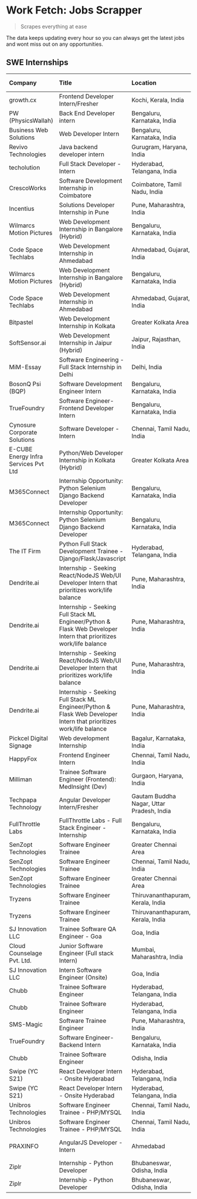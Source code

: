 # Work Fetch: Jobs Scrapper
> Scrapes everything at ease

The data keeps updating every hour so you can always get the latest jobs and wont miss out on any opportunities.

## SWE Internships
<!--START_SECTION:workfetch-->
| Company                              | Title                                                                                                              | Location                                  | Link                                                                                                                                                                                                                                                                                                                            | Date Posted   |
|:-------------------------------------|:-------------------------------------------------------------------------------------------------------------------|:------------------------------------------|:--------------------------------------------------------------------------------------------------------------------------------------------------------------------------------------------------------------------------------------------------------------------------------------------------------------------------------|:--------------|
| growth.cx                            | Frontend Developer Intern/Fresher                                                                                  | Kochi, Kerala, India                      | [Apply](https://in.linkedin.com/jobs/view/frontend-developer-intern-fresher-at-growth-cx-3910816185?position=21&pageNum=0&refId=H4FhHQ1kz%2FSaJ066ULSreg%3D%3D&trackingId=8heeqnVznvwDmhDMzuJt%2BQ%3D%3D&trk=public_jobs_jserp-result_search-card)                                                                              | 2024-04-27    |
| PW (PhysicsWallah)                   | Back End Developer intern                                                                                          | Bengaluru, Karnataka, India               | [Apply](https://in.linkedin.com/jobs/view/back-end-developer-intern-at-pw-physicswallah-3907293630?position=18&pageNum=0&refId=H4FhHQ1kz%2FSaJ066ULSreg%3D%3D&trackingId=r2cOMoRdfJ3T7j%2F%2BUyIGwg%3D%3D&trk=public_jobs_jserp-result_search-card)                                                                             | 2024-04-22    |
| Business Web Solutions               | Web Developer Intern                                                                                               | Bengaluru, Karnataka, India               | [Apply](https://in.linkedin.com/jobs/view/web-developer-intern-at-business-web-solutions-3906717928?position=12&pageNum=0&refId=H4FhHQ1kz%2FSaJ066ULSreg%3D%3D&trackingId=RamoWixkqWSaQA%2Bn%2BQwzzw%3D%3D&trk=public_jobs_jserp-result_search-card)                                                                            | 2024-04-20    |
| Revivo Technologies                  | Java backend developer intern                                                                                      | Gurugram, Haryana, India                  | [Apply](https://in.linkedin.com/jobs/view/java-backend-developer-intern-at-revivo-technologies-3906034446?position=23&pageNum=0&refId=H4FhHQ1kz%2FSaJ066ULSreg%3D%3D&trackingId=X1I%2Bx60nx2XoOf%2BlzZq58A%3D%3D&trk=public_jobs_jserp-result_search-card)                                                                      | 2024-04-19    |
| techolution                          | Full Stack Developer - Intern                                                                                      | Hyderabad, Telangana, India               | [Apply](https://in.linkedin.com/jobs/view/full-stack-developer-intern-at-techolution-3904814977?position=22&pageNum=0&refId=H4FhHQ1kz%2FSaJ066ULSreg%3D%3D&trackingId=fvtqjDTcxB3r1QrII%2F%2BCWw%3D%3D&trk=public_jobs_jserp-result_search-card)                                                                                | 2024-04-18    |
| CrescoWorks                          | Software Development Internship in Coimbatore                                                                      | Coimbatore, Tamil Nadu, India             | [Apply](https://in.linkedin.com/jobs/view/software-development-internship-in-coimbatore-at-crescoworks-3904327953?position=4&pageNum=0&refId=H4FhHQ1kz%2FSaJ066ULSreg%3D%3D&trackingId=4awTsO4uUBIAYqbm8%2BWT0A%3D%3D&trk=public_jobs_jserp-result_search-card)                                                                 | 2024-04-17    |
| Incentius                            | Solutions Developer Internship in Pune                                                                             | Pune, Maharashtra, India                  | [Apply](https://in.linkedin.com/jobs/view/solutions-developer-internship-in-pune-at-incentius-3904329499?position=11&pageNum=0&refId=H4FhHQ1kz%2FSaJ066ULSreg%3D%3D&trackingId=GLReznh9zLlmLKe9Zj8YuA%3D%3D&trk=public_jobs_jserp-result_search-card)                                                                           | 2024-04-17    |
| Wilmarcs Motion Pictures             | Web Development Internship in Bangalore (Hybrid)                                                                   | Bengaluru, Karnataka, India               | [Apply](https://in.linkedin.com/jobs/view/web-development-internship-in-bangalore-hybrid-at-wilmarcs-motion-pictures-3904333111?position=26&pageNum=0&refId=H4FhHQ1kz%2FSaJ066ULSreg%3D%3D&trackingId=H0Ehtl0fvIem%2FUhtskA7vQ%3D%3D&trk=public_jobs_jserp-result_search-card)                                                  | 2024-04-17    |
| Code Space Techlabs                  | Web Development Internship in Ahmedabad                                                                            | Ahmedabad, Gujarat, India                 | [Apply](https://in.linkedin.com/jobs/view/web-development-internship-in-ahmedabad-at-code-space-techlabs-3904326925?position=51&pageNum=0&refId=H4FhHQ1kz%2FSaJ066ULSreg%3D%3D&trackingId=kGLTeQlVAjeV24SIknB%2FmQ%3D%3D&trk=public_jobs_jserp-result_search-card)                                                              | 2024-04-17    |
| Wilmarcs Motion Pictures             | Web Development Internship in Bangalore (Hybrid)                                                                   | Bengaluru, Karnataka, India               | [Apply](https://in.linkedin.com/jobs/view/web-development-internship-in-bangalore-hybrid-at-wilmarcs-motion-pictures-3904333111?position=1&pageNum=2&refId=%2FC1l9Ub9lsFiKXQPzDcxDQ%3D%3D&trackingId=KOvA43AzvZ4L%2Fk5UKfVrxA%3D%3D&trk=public_jobs_jserp-result_search-card)                                                   | 2024-04-17    |
| Code Space Techlabs                  | Web Development Internship in Ahmedabad                                                                            | Ahmedabad, Gujarat, India                 | [Apply](https://in.linkedin.com/jobs/view/web-development-internship-in-ahmedabad-at-code-space-techlabs-3904326925?position=1&pageNum=5&refId=8xxSDl3PF8NMGba41I8Mrw%3D%3D&trackingId=rfQ3crvtBmROkbJNn7wauA%3D%3D&trk=public_jobs_jserp-result_search-card)                                                                   | 2024-04-17    |
| Bitpastel                            | Web Development Internship in Kolkata                                                                              | Greater Kolkata Area                      | [Apply](https://in.linkedin.com/jobs/view/web-development-internship-in-kolkata-at-bitpastel-3903194722?position=43&pageNum=0&refId=H4FhHQ1kz%2FSaJ066ULSreg%3D%3D&trackingId=nB7Q%2FesO6f9PspjIl1Ud0Q%3D%3D&trk=public_jobs_jserp-result_search-card)                                                                          | 2024-04-16    |
| SoftSensor.ai                        | Web Development Internship in Jaipur (Hybrid)                                                                      | Jaipur, Rajasthan, India                  | [Apply](https://in.linkedin.com/jobs/view/web-development-internship-in-jaipur-hybrid-at-softsensor-ai-3903196483?position=8&pageNum=7&refId=2AprCbVDHBoSh9ZFc5gskQ%3D%3D&trackingId=RGyJjg2buAvYM%2BJ8cfNjzA%3D%3D&trk=public_jobs_jserp-result_search-card)                                                                   | 2024-04-16    |
| MiM-Essay                            | Software Engineering - Full Stack Internship in Delhi                                                              | Delhi, India                              | [Apply](https://in.linkedin.com/jobs/view/software-engineering-full-stack-internship-in-delhi-at-mim-essay-3901647332?position=14&pageNum=0&refId=H4FhHQ1kz%2FSaJ066ULSreg%3D%3D&trackingId=EKnu3sObApcHpP1VjYerUA%3D%3D&trk=public_jobs_jserp-result_search-card)                                                              | 2024-04-15    |
| BosonQ Psi (BQP)                     | Software Development Engineer Intern                                                                               | Bengaluru, Karnataka, India               | [Apply](https://in.linkedin.com/jobs/view/software-development-engineer-intern-at-bosonq-psi-bqp-3888328596?position=19&pageNum=0&refId=H4FhHQ1kz%2FSaJ066ULSreg%3D%3D&trackingId=xpIx4a82T%2Fx06Fg8NCIYiw%3D%3D&trk=public_jobs_jserp-result_search-card)                                                                      | 2024-04-06    |
| TrueFoundry                          | Software Engineer- Frontend Developer Intern                                                                       | Bengaluru, Karnataka, India               | [Apply](https://in.linkedin.com/jobs/view/software-engineer-frontend-developer-intern-at-truefoundry-3887320206?position=10&pageNum=0&refId=H4FhHQ1kz%2FSaJ066ULSreg%3D%3D&trackingId=OAYnJ1G9Nk5oaBIzAqKxBA%3D%3D&trk=public_jobs_jserp-result_search-card)                                                                    | 2024-04-05    |
| Cynosure Corporate Solutions         | Software Developer -Intern                                                                                         | Chennai, Tamil Nadu, India                | [Apply](https://in.linkedin.com/jobs/view/software-developer-intern-at-cynosure-corporate-solutions-3884767755?position=13&pageNum=0&refId=H4FhHQ1kz%2FSaJ066ULSreg%3D%3D&trackingId=oonGMFqIBiZgbYAc6tlw3g%3D%3D&trk=public_jobs_jserp-result_search-card)                                                                     | 2024-04-04    |
| E-CUBE Energy Infra Services Pvt Ltd | Python/Web Developer Internship in Kolkata (Hybrid)                                                                | Greater Kolkata Area                      | [Apply](https://in.linkedin.com/jobs/view/python-web-developer-internship-in-kolkata-hybrid-at-e-cube-energy-infra-services-pvt-ltd-3882160442?position=5&pageNum=0&refId=H4FhHQ1kz%2FSaJ066ULSreg%3D%3D&trackingId=M6chkeXc7e4QIUCFlNx8Rw%3D%3D&trk=public_jobs_jserp-result_search-card)                                      | 2024-04-02    |
| M365Connect                          | Internship Opportunity: Python Selenium Django Backend Developer                                                   | Bengaluru, Karnataka, India               | [Apply](https://in.linkedin.com/jobs/view/internship-opportunity-python-selenium-django-backend-developer-at-m365connect-3868219387?position=55&pageNum=0&refId=H4FhHQ1kz%2FSaJ066ULSreg%3D%3D&trackingId=WG9kQJNuGvqlx6%2Fpz1nhYA%3D%3D&trk=public_jobs_jserp-result_search-card)                                              | 2024-03-24    |
| M365Connect                          | Internship Opportunity: Python Selenium Django Backend Developer                                                   | Bengaluru, Karnataka, India               | [Apply](https://in.linkedin.com/jobs/view/internship-opportunity-python-selenium-django-backend-developer-at-m365connect-3868219387?position=5&pageNum=5&refId=8xxSDl3PF8NMGba41I8Mrw%3D%3D&trackingId=ntuQkc9EQ1m4t5czWfUwbw%3D%3D&trk=public_jobs_jserp-result_search-card)                                                   | 2024-03-24    |
| The IT Firm                          | Python Full Stack Development Trainee - Django/Flask/Javascript                                                    | Hyderabad, Telangana, India               | [Apply](https://in.linkedin.com/jobs/view/python-full-stack-development-trainee-django-flask-javascript-at-the-it-firm-3864185812?position=10&pageNum=7&refId=2AprCbVDHBoSh9ZFc5gskQ%3D%3D&trackingId=EhjedBAcbpG%2F2JrE%2FAtPYg%3D%3D&trk=public_jobs_jserp-result_search-card)                                                | 2024-03-22    |
| Dendrite.ai                          | Internship - Seeking React/NodeJS Web/UI Developer Intern that prioritizes work/life balance                       | Pune, Maharashtra, India                  | [Apply](https://in.linkedin.com/jobs/view/internship-seeking-react-nodejs-web-ui-developer-intern-that-prioritizes-work-life-balance-at-dendrite-ai-3853583200?position=29&pageNum=0&refId=H4FhHQ1kz%2FSaJ066ULSreg%3D%3D&trackingId=ZHYD%2FwXNAIHuBTCnFYBm8g%3D%3D&trk=public_jobs_jserp-result_search-card)                   | 2024-03-12    |
| Dendrite.ai                          | Internship - Seeking Full Stack ML Engineer/Python & Flask Web Developer Intern that prioritizes work/life balance | Pune, Maharashtra, India                  | [Apply](https://in.linkedin.com/jobs/view/internship-seeking-full-stack-ml-engineer-python-flask-web-developer-intern-that-prioritizes-work-life-balance-at-dendrite-ai-3853583202?position=56&pageNum=0&refId=H4FhHQ1kz%2FSaJ066ULSreg%3D%3D&trackingId=sLPRLU0JZwQb0JRju6iKSg%3D%3D&trk=public_jobs_jserp-result_search-card) | 2024-03-12    |
| Dendrite.ai                          | Internship - Seeking React/NodeJS Web/UI Developer Intern that prioritizes work/life balance                       | Pune, Maharashtra, India                  | [Apply](https://in.linkedin.com/jobs/view/internship-seeking-react-nodejs-web-ui-developer-intern-that-prioritizes-work-life-balance-at-dendrite-ai-3853583200?position=4&pageNum=2&refId=%2FC1l9Ub9lsFiKXQPzDcxDQ%3D%3D&trackingId=fXPnBMERr8YQkC3lKHpSoA%3D%3D&trk=public_jobs_jserp-result_search-card)                      | 2024-03-12    |
| Dendrite.ai                          | Internship - Seeking Full Stack ML Engineer/Python & Flask Web Developer Intern that prioritizes work/life balance | Pune, Maharashtra, India                  | [Apply](https://in.linkedin.com/jobs/view/internship-seeking-full-stack-ml-engineer-python-flask-web-developer-intern-that-prioritizes-work-life-balance-at-dendrite-ai-3853583202?position=6&pageNum=5&refId=8xxSDl3PF8NMGba41I8Mrw%3D%3D&trackingId=5xwhwZ2zoAjubZd4woQtlg%3D%3D&trk=public_jobs_jserp-result_search-card)    | 2024-03-12    |
| Pickcel Digital Signage              | Web development Internship                                                                                         | Bagalur, Karnataka, India                 | [Apply](https://in.linkedin.com/jobs/view/web-development-internship-at-pickcel-digital-signage-3849506118?position=44&pageNum=0&refId=H4FhHQ1kz%2FSaJ066ULSreg%3D%3D&trackingId=Nna9WZTAbeNTVTSdo61r6w%3D%3D&trk=public_jobs_jserp-result_search-card)                                                                         | 2024-03-08    |
| HappyFox                             | Frontend Engineer Intern                                                                                           | Chennai, Tamil Nadu, India                | [Apply](https://in.linkedin.com/jobs/view/frontend-engineer-intern-at-happyfox-3848357951?position=41&pageNum=0&refId=H4FhHQ1kz%2FSaJ066ULSreg%3D%3D&trackingId=M3CLKJI1uEgFW0eviXq92Q%3D%3D&trk=public_jobs_jserp-result_search-card)                                                                                          | 2024-03-07    |
| Milliman                             | Trainee Software Engineer (Frontend): MedInsight (Dev)                                                             | Gurgaon, Haryana, India                   | [Apply](https://in.linkedin.com/jobs/view/trainee-software-engineer-frontend-medinsight-dev-at-milliman-3792874280?position=7&pageNum=0&refId=H4FhHQ1kz%2FSaJ066ULSreg%3D%3D&trackingId=CIj8aFCGo6GT6sbqYqyKlQ%3D%3D&trk=public_jobs_jserp-result_search-card)                                                                  | 2024-03-01    |
| Techpapa Technology                  | Angular Developer Intern/Fresher                                                                                   | Gautam Buddha Nagar, Uttar Pradesh, India | [Apply](https://in.linkedin.com/jobs/view/angular-developer-intern-fresher-at-techpapa-technology-3834305862?position=49&pageNum=0&refId=H4FhHQ1kz%2FSaJ066ULSreg%3D%3D&trackingId=g1afNObtRCoySz7of%2B9pzQ%3D%3D&trk=public_jobs_jserp-result_search-card)                                                                     | 2024-02-20    |
| FullThrottle Labs                    | FullThrottle Labs - Full Stack Engineer - Internship                                                               | Bengaluru, Karnataka, India               | [Apply](https://in.linkedin.com/jobs/view/fullthrottle-labs-full-stack-engineer-internship-at-fullthrottle-labs-3829636016?position=47&pageNum=0&refId=H4FhHQ1kz%2FSaJ066ULSreg%3D%3D&trackingId=vCJ58ZJFBre5wPtLiU1%2FAw%3D%3D&trk=public_jobs_jserp-result_search-card)                                                       | 2024-02-17    |
| SenZopt Technologies                 | Software Engineer Trainee                                                                                          | Greater Chennai Area                      | [Apply](https://in.linkedin.com/jobs/view/software-engineer-trainee-at-senzopt-technologies-3827688781?position=27&pageNum=0&refId=H4FhHQ1kz%2FSaJ066ULSreg%3D%3D&trackingId=CcQ%2F4j6cBzGUzomNPtIIZQ%3D%3D&trk=public_jobs_jserp-result_search-card)                                                                           | 2024-02-12    |
| SenZopt Technologies                 | Software Engineer Trainee                                                                                          | Chennai, Tamil Nadu, India                | [Apply](https://in.linkedin.com/jobs/view/software-engineer-trainee-at-senzopt-technologies-3827686880?position=40&pageNum=0&refId=H4FhHQ1kz%2FSaJ066ULSreg%3D%3D&trackingId=cj%2F2eXnu%2B895mgTaIXxMdw%3D%3D&trk=public_jobs_jserp-result_search-card)                                                                         | 2024-02-12    |
| SenZopt Technologies                 | Software Engineer Trainee                                                                                          | Greater Chennai Area                      | [Apply](https://in.linkedin.com/jobs/view/software-engineer-trainee-at-senzopt-technologies-3827688781?position=2&pageNum=2&refId=%2FC1l9Ub9lsFiKXQPzDcxDQ%3D%3D&trackingId=zJj36hct6femMx390%2Bdnrw%3D%3D&trk=public_jobs_jserp-result_search-card)                                                                            | 2024-02-12    |
| Tryzens                              | Software Engineer Trainee                                                                                          | Thiruvananthapuram, Kerala, India         | [Apply](https://in.linkedin.com/jobs/view/software-engineer-trainee-at-tryzens-3809363491?position=28&pageNum=0&refId=H4FhHQ1kz%2FSaJ066ULSreg%3D%3D&trackingId=0lH6FOPOsulhK3rocZZYVQ%3D%3D&trk=public_jobs_jserp-result_search-card)                                                                                          | 2024-01-18    |
| Tryzens                              | Software Engineer Trainee                                                                                          | Thiruvananthapuram, Kerala, India         | [Apply](https://in.linkedin.com/jobs/view/software-engineer-trainee-at-tryzens-3809363491?position=3&pageNum=2&refId=%2FC1l9Ub9lsFiKXQPzDcxDQ%3D%3D&trackingId=kBqelEkCKHdV3BJ16SY0rg%3D%3D&trk=public_jobs_jserp-result_search-card)                                                                                           | 2024-01-18    |
| SJ Innovation LLC                    | Trainee Software QA Engineer - Goa                                                                                 | Goa, India                                | [Apply](https://in.linkedin.com/jobs/view/trainee-software-qa-engineer-goa-at-sj-innovation-llc-3804578231?position=6&pageNum=7&refId=2AprCbVDHBoSh9ZFc5gskQ%3D%3D&trackingId=tJFYLg%2FHE%2BE8skEp5eZ%2FVA%3D%3D&trk=public_jobs_jserp-result_search-card)                                                                      | 2024-01-18    |
| Cloud Counselage Pvt. Ltd.           | Junior Software Engineer (Full stack Intern)                                                                       | Mumbai, Maharashtra, India                | [Apply](https://in.linkedin.com/jobs/view/junior-software-engineer-full-stack-intern-at-cloud-counselage-pvt-ltd-3803132814?position=20&pageNum=0&refId=H4FhHQ1kz%2FSaJ066ULSreg%3D%3D&trackingId=n02CDLWdfkL2%2FQg%2BhMAlyw%3D%3D&trk=public_jobs_jserp-result_search-card)                                                    | 2024-01-11    |
| SJ Innovation LLC                    | Intern Software Engineer (Onsite)                                                                                  | Goa, India                                | [Apply](https://in.linkedin.com/jobs/view/intern-software-engineer-onsite-at-sj-innovation-llc-3799959011?position=36&pageNum=0&refId=H4FhHQ1kz%2FSaJ066ULSreg%3D%3D&trackingId=frqL1TdcsqGvVao6pBDWqQ%3D%3D&trk=public_jobs_jserp-result_search-card)                                                                          | 2024-01-11    |
| Chubb                                | Trainee Software Engineer                                                                                          | Hyderabad, Telangana, India               | [Apply](https://in.linkedin.com/jobs/view/trainee-software-engineer-at-chubb-3811550279?position=60&pageNum=0&refId=H4FhHQ1kz%2FSaJ066ULSreg%3D%3D&trackingId=UlG1Q65SeUMDKYOuxP%2FY8A%3D%3D&trk=public_jobs_jserp-result_search-card)                                                                                          | 2023-12-28    |
| Chubb                                | Trainee Software Engineer                                                                                          | Hyderabad, Telangana, India               | [Apply](https://in.linkedin.com/jobs/view/trainee-software-engineer-at-chubb-3811550279?position=10&pageNum=5&refId=8xxSDl3PF8NMGba41I8Mrw%3D%3D&trackingId=A0S3nsUzqoVj9V%2Bmv2PESg%3D%3D&trk=public_jobs_jserp-result_search-card)                                                                                            | 2023-12-28    |
| SMS-Magic                            | Software Trainee Engineer                                                                                          | Pune, Maharashtra, India                  | [Apply](https://in.linkedin.com/jobs/view/software-trainee-engineer-at-sms-magic-3761409781?position=25&pageNum=0&refId=H4FhHQ1kz%2FSaJ066ULSreg%3D%3D&trackingId=W2%2Faf7rmlEQPBM3UBtwyFA%3D%3D&trk=public_jobs_jserp-result_search-card)                                                                                      | 2023-11-16    |
| TrueFoundry                          | Software Engineer-Backend Intern                                                                                   | Bengaluru, Karnataka, India               | [Apply](https://in.linkedin.com/jobs/view/software-engineer-backend-intern-at-truefoundry-3779508170?position=24&pageNum=0&refId=H4FhHQ1kz%2FSaJ066ULSreg%3D%3D&trackingId=80e5TfMHFJpgh2cmbHRN6A%3D%3D&trk=public_jobs_jserp-result_search-card)                                                                               | 2023-11-10    |
| Chubb                                | Trainee Software Engineer                                                                                          | Odisha, India                             | [Apply](https://in.linkedin.com/jobs/view/trainee-software-engineer-at-chubb-3756335100?position=1&pageNum=7&refId=2AprCbVDHBoSh9ZFc5gskQ%3D%3D&trackingId=pf5Q3Affv%2BsfWSNAYxCHwQ%3D%3D&trk=public_jobs_jserp-result_search-card)                                                                                             | 2023-11-02    |
| Swipe (YC S21)                       | React Developer Intern - Onsite Hyderabad                                                                          | Hyderabad, Telangana, India               | [Apply](https://in.linkedin.com/jobs/view/react-developer-intern-onsite-hyderabad-at-swipe-yc-s21-3737600089?position=33&pageNum=0&refId=H4FhHQ1kz%2FSaJ066ULSreg%3D%3D&trackingId=PXkKlsCCB0%2FAOAnhSIflbw%3D%3D&trk=public_jobs_jserp-result_search-card)                                                                     | 2023-10-13    |
| Swipe (YC S21)                       | React Developer Intern - Onsite Hyderabad                                                                          | Hyderabad, Telangana, India               | [Apply](https://in.linkedin.com/jobs/view/react-developer-intern-onsite-hyderabad-at-swipe-yc-s21-3737600089?position=8&pageNum=2&refId=%2FC1l9Ub9lsFiKXQPzDcxDQ%3D%3D&trackingId=fHNKVjqzYWDGpIpBhjvYhQ%3D%3D&trk=public_jobs_jserp-result_search-card)                                                                        | 2023-10-13    |
| Unibros Technologies                 | Software Engineer Trainee - PHP/MYSQL                                                                              | Chennai, Tamil Nadu, India                | [Apply](https://in.linkedin.com/jobs/view/software-engineer-trainee-php-mysql-at-unibros-technologies-3656599241?position=30&pageNum=0&refId=H4FhHQ1kz%2FSaJ066ULSreg%3D%3D&trackingId=CcGXHY7NgGlP5bF%2BYO2tHg%3D%3D&trk=public_jobs_jserp-result_search-card)                                                                 | 2023-06-12    |
| Unibros Technologies                 | Software Engineer Trainee - PHP/MYSQL                                                                              | Chennai, Tamil Nadu, India                | [Apply](https://in.linkedin.com/jobs/view/software-engineer-trainee-php-mysql-at-unibros-technologies-3656599241?position=5&pageNum=2&refId=%2FC1l9Ub9lsFiKXQPzDcxDQ%3D%3D&trackingId=jtGZ46o8%2BqShD8RFa%2FWxsQ%3D%3D&trk=public_jobs_jserp-result_search-card)                                                                | 2023-06-12    |
| PRAXINFO                             | AngularJS Developer - Intern | Ahmedabad                                                                           | Ahmedabad, Gujarat, India                 | [Apply](https://in.linkedin.com/jobs/view/angularjs-developer-intern-ahmedabad-at-praxinfo-3656594961?position=2&pageNum=7&refId=2AprCbVDHBoSh9ZFc5gskQ%3D%3D&trackingId=lMVXzHS7PryYd0YwcySbuA%3D%3D&trk=public_jobs_jserp-result_search-card)                                                                                 | 2023-06-12    |
| Ziplr                                | Internship - Python Developer                                                                                      | Bhubaneswar, Odisha, India                | [Apply](https://in.linkedin.com/jobs/view/internship-python-developer-at-ziplr-3645677592?position=52&pageNum=0&refId=H4FhHQ1kz%2FSaJ066ULSreg%3D%3D&trackingId=hvmrfTNcFsindz3LZPlP7g%3D%3D&trk=public_jobs_jserp-result_search-card)                                                                                          | 2023-06-02    |
| Ziplr                                | Internship - Python Developer                                                                                      | Bhubaneswar, Odisha, India                | [Apply](https://in.linkedin.com/jobs/view/internship-python-developer-at-ziplr-3645677592?position=2&pageNum=5&refId=8xxSDl3PF8NMGba41I8Mrw%3D%3D&trackingId=352XIMsVxgx9ZRlSdJ7mHg%3D%3D&trk=public_jobs_jserp-result_search-card)                                                                                             | 2023-06-02    |
<!--END_SECTION:workfetch-->
